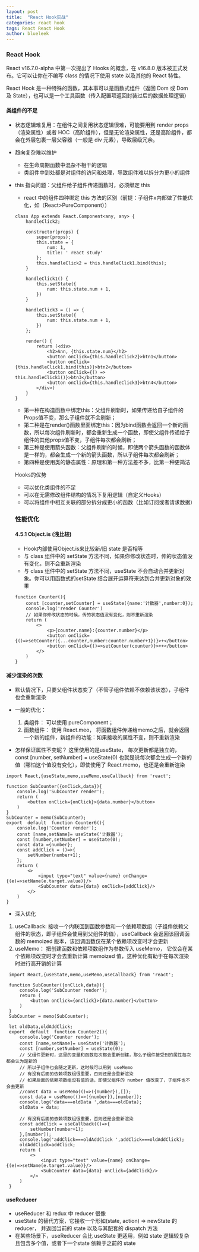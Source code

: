 ```yaml
---
layout: post
title:  "React Hook实战"
categories: react hook
tags: React React Hook
author: blueleek
---
```







### React Hook
React v16.7.0-alpha 中第一次提出了 Hooks 的概念，在 v16.8.0 版本被正式发布。它可以让你在不编写 class 的情况下使用 state 以及其他的 React 特性。<br/>

React Hook 是一种特殊的函数，其本事可以是函数式组件（返回 Dom 或 Dom 及 State），也可以是一个工具函数（传入配置项返回封装过后的数据处理逻辑）

#### 类组件的不足
* 状态逻辑难复用：在组件之间复用状态逻辑很难，可能要用到 render props（渲染属性）或者 HOC（高阶组件），但是无论渲染属性，还是高阶组件，都会在外层包裹一层父容器（一般是 div 元素），导致层级冗余。
* 趋向复杂难以维护
  * 在生命周期函数中混杂不相干的逻辑
  * 类组件中到处都是对组件的访问和处理，导致组件难以拆分为更小的组件
  
* this 指向问题：父组件给子组件传递函数时，必须绑定 this
  * react 中的组件四种绑定 this 方法的区别（前提：子组件x内部做了性能优化，如（React>PureComponent））
  ```
  class App extends React.Component<any, any> {
      handleClick2;
  
      constructor(props) {
          super(props);
          this.state = {
              num: 1,
              title: ' react study'
          };
          this.handleClick2 = this.handleClick1.bind(this);
      }
  
      handleClick1() {
          this.setState({
              num: this.state.num + 1,
          })
      }
  
      handleClick3 = () => {
          this.setState({
              num: this.state.num + 1,
          })
      };
  
      render() {
          return (<div>
              <h2>Ann, {this.state.num}</h2>
              <button onClick={this.handleClick2}>btn1</button>
              <button onClick={this.handleClick1.bind(this)}>btn2</button>
              <button onClick={() => this.handleClick1()}>btn3</button>
              <button onClick={this.handleClick3}>btn4</button>
          </div>)
      }
  }
  ```
  * 第一种在构造函数中绑定this：父组件刷新时，如果传递给自子组件的Props值不变，那么子组件就不会刷新；
  * 第二种是在render()函数里面绑定this：因为bind函数会返回一个新的函数，所以每次组件刷新时，都会重新生成一个函数，即使父组件传递给子组件的其他props值不变，子组件每次都会刷新；
  * 第三种是使用箭头函数：父组件刷新的时候，即使两个箭头函数的函数体是一样的，都会生成一个新的箭头函数，所以子组件每次都会刷新；
  * 第四种是使用类的静态属性：原理和第一种方法差不多，比第一种更简洁
  
  
  Hooks的优势
  * 可以优化类组件的不足
  * 可以在无需修改组件结构的情况下复用逻辑（自定义Hooks）
  * 可以将组件中相互关联的部分拆分成更小的函数（比如订阅或者请求数据）
  
  
  ### 性能优化
  
  #### 4.5.1 Object.is (浅比较)
  * Hook内部使用Object.is来比较新/旧 state 是否相等
  * 与 class 组件中的 setState 方法不同，如果你修改状态时，传的状态值没有变化，则不会重新渲染
  * 与 class 组件中的 setState 方法不同，useState 不会自动合并更新对象。你可以用函数式的setState 结合展开运算符来达到合并更新对象的效果
  
  ```
  function Counter(){
      const [counter,setCounter] = useState({name:'计数器',number:0});
      console.log('render Counter')
      // 如果你修改状态的时候，传的状态值没有变化，则不重新渲染
      return (
          <>
              <p>{counter.name}:{counter.number}</p>
              <button onClick={()=>setCounter({...counter,number:counter.number+1})}>+</button>
              <button onClick={()=>setCounter(counter)}>++</button>
          </>
      )
  }
  ```
  
####  减少渲染的次数
* 默认情况下，只要父组件状态变了（不管子组件依赖不依赖该状态），子组件也会重新渲染
* 一般的优化：
  1. 类组件： 可以使用 pureComponent；
  2. 函数组件： 使用 React.meo， 将函数组件传递给memo之后，就会返回一个新的组件，新组件的功能：如果接收的属性不变，则不重新渲染
  
* 怎样保证属性不变昵？ 这里使用的是useState， 每次更新都是独立的，const [number, setNumber] = useState(0) 也就是说每次都会生成一个新的值（哪怕这个值没有变化），即使使用了 React.memo，也还是会重新渲染

```
import React,{useState,memo,useMemo,useCallback} from 'react';

function SubCounter({onClick,data}){
    console.log('SubCounter render');
    return (
        <button onClick={onClick}>{data.number}</button>
    )
}
SubCounter = memo(SubCounter);
export  default  function Counter6(){
    console.log('Counter render');
    const [name,setName]= useState('计数器');
    const [number,setNumber] = useState(0);
    const data ={number};
    const addClick = ()=>{
        setNumber(number+1);
    };
    return (
        <>
            <input type="text" value={name} onChange={(e)=>setName(e.target.value)}/>
            <SubCounter data={data} onClick={addClick}/>
        </>
    )
}
```

* 深入优化
 1. useCallback: 接收一个内联回到函数参数和一个依赖项数组（子组件依赖父组件的状态，即子组件会使用到父组件的值），useCallback 会返回该回调函数的 memoized 版本，该回调函数仅在某个依赖项改变时才会更新
 2. useMemo： 把创建函数和依赖项数组作为参数传入 useMemo， 它仅会在某个依赖项改变时才会去重新计算 memoized 值，这种优化有助于在每次渲染时进行高开销的计算
```
 import React,{useState,memo,useMemo,useCallback} from 'react';
 
 function SubCounter({onClick,data}){
     console.log('SubCounter render');
     return (
         <button onClick={onClick}>{data.number}</button>
     )
 }
 SubCounter = memo(SubCounter);
 
 let oldData,oldAddClick;
 export  default  function Counter2(){
     console.log('Counter render');
     const [name,setName]= useState('计数器');
     const [number,setNumber] = useState(0);
     // 父组件更新时，这里的变量和函数每次都会重新创建，那么子组件接受到的属性每次都会认为是新的
     // 所以子组件也会随之更新，这时候可以用到 useMemo
     // 有没有后面的依赖项数组很重要，否则还是会重新渲染
     // 如果后面的依赖项数组没有值的话，即使父组件的 number 值改变了，子组件也不会去更新
     //const data = useMemo(()=>({number}),[]);
     const data = useMemo(()=>({number}),[number]);
     console.log('data===oldData ',data===oldData);
     oldData = data;
     
     // 有没有后面的依赖项数组很重要，否则还是会重新渲染
     const addClick = useCallback(()=>{
         setNumber(number+1);
     },[number]);
     console.log('addClick===oldAddClick ',addClick===oldAddClick);
     oldAddClick=addClick;
     return (
         <>
             <input type="text" value={name} onChange={(e)=>setName(e.target.value)}/>
             <SubCounter data={data} onClick={addClick}/>
         </>
     )
 }
```
 
#### useReducer
 * useReducer 和 redux 中 reducer 很像
 * useState 的替代方案，它接收一个形如(state, action) => newState 的 reducer， 并返回当前的 state 以及与其配套的 dispatch 方法
 * 在某些场景下，useReducer 会比 useState 更适用，例如 state 逻辑较复杂且包含多个值，或者下一个state 依赖于之前的 state


